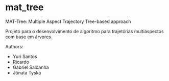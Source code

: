 # mat_tree
MAT-Tree: Multiple Aspect Trajectory Tree-based approach

Projeto para o desenvolvimento de algoritmo para trajetórias multiaspectos com base em árvores.

Authors:
* Yuri Santos
* Ricardo
* Gabriel Saldanha
* Jônata Tyska
